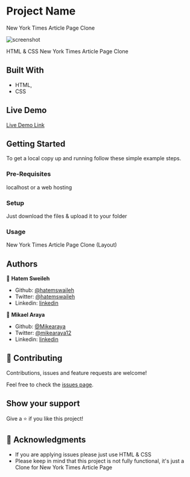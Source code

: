 # Project Name

New York Times Article Page Clone

![screenshot](./screenshot.jpg)

HTML & CSS New York Times Article Page Clone

## Built With

- HTML,
- CSS

## Live Demo

[Live Demo Link](#)


## Getting Started

To get a local copy up and running follow these simple example steps.

### Pre-Requisites
localhost or a web hosting

### Setup
Just download the files & upload it to your folder

### Usage
New York Times Article Page Clone (Layout)


## Authors

👤 **Hatem Sweileh**

- Github: [@hatemswaileh](https://github.com/hatemswaileh/)
- Twitter: [@hatemswaileh](https://twitter.com/hatemswaileh)
- Linkedin: [linkedin](https://www.linkedin.com/in/HatemSwaileh)

👤 **Mikael Araya**

- Github: [@Mikearaya](https://github.com/Mikearaya)
- Twitter: [@mikearaya12](https://twitter.com/mikearaya12)
- Linkedin: [linkedin](https://linkedin.com/in/mikael-araya)

## 🤝 Contributing

Contributions, issues and feature requests are welcome!

Feel free to check the [issues page](issues/).

## Show your support

Give a ⭐️ if you like this project!

## 📝 Acknowledgments

- If you are applying issues please just use HTML & CSS
- Please keep in mind that this project is not fully functional, it's just a Clone for New York Times Article Page
